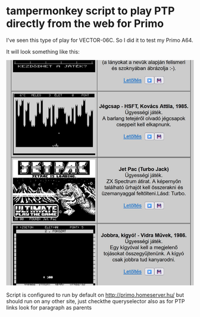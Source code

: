 # tampermonkey script to play PTP directly from the web for Primo

I've seen this type of play for VECTOR-06C. So I did it to test my Primo A64.

It will look something like this:

![image](image.jpg)

Script is configured to run by default on http://primo.homeserver.hu/ but should run on any other site, just checkthe queryselector also as for PTP links look for paragraph as parents
